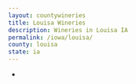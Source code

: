 ```yaml
---
layout: countywineries
title: Louisa Wineries
description: Wineries in Louisa IA
permalink: /iowa/louisa/
county: louisa
state: ia
---
```

-
